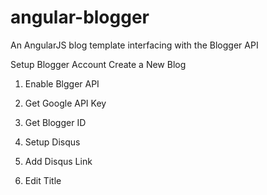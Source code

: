 angular-blogger
===============

An AngularJS blog template interfacing with the Blogger API

Setup Blogger Account
Create a New Blog


1. Enable Blgger API
2. Get Google API Key

4. Get Blogger ID
5. Setup Disqus
6. Add Disqus Link
7. Edit Title